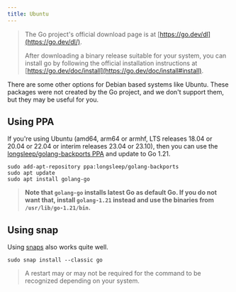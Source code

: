 ```yaml
---
title: Ubuntu
---
```


> The Go project's official download page is at [https://go.dev/dl](https://go.dev/dl/).
>
> After downloading a binary release suitable for your system, you can install go by following the official installation instructions at [https://go.dev/doc/install](https://go.dev/doc/install#install).

There are some other options for Debian based systems like Ubuntu. These packages were not created by the Go project, and we don't support them, but they may be useful for you.

## Using PPA

If you're using Ubuntu (amd64, arm64 or armhf, LTS releases 18.04 or 20.04 or 22.04 or interim releases 23.04 or 23.10), then you can use the [longsleep/golang-backports PPA](https://launchpad.net/~longsleep/+archive/ubuntu/golang-backports) and update to Go 1.21.

```
sudo add-apt-repository ppa:longsleep/golang-backports
sudo apt update
sudo apt install golang-go
```

> **Note that `golang-go` installs latest Go as default Go. If you do not want that, install `golang-1.21` instead and use the binaries from `/usr/lib/go-1.21/bin`.**

## Using snap

Using [snaps](https://snapcraft.io/go) also works quite well.

```
sudo snap install --classic go
```
> A restart may or may not be required for the command to be recognized depending on your system.
